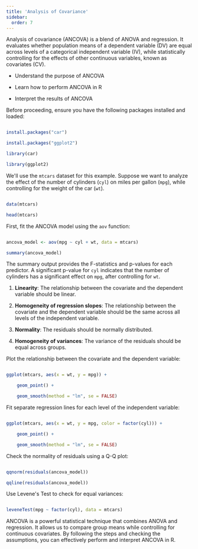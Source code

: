 ```yaml
---
title: 'Analysis of Covariance'
sidebar:
  order: 7
---
```


 Analysis of covariance (ANCOVA) is a blend of ANOVA and regression. It evaluates whether population means of a dependent variable (DV) are equal across levels of a categorical independent variable (IV), while statistically controlling for the effects of other continuous variables, known as covariates (CV).



- Understand the purpose of ANCOVA

- Learn how to perform ANCOVA in R

- Interpret the results of ANCOVA



Before proceeding, ensure you have the following packages installed and loaded:



```r

install.packages("car")

install.packages("ggplot2")

library(car)

library(ggplot2)

```



We'll use the `mtcars` dataset for this example. Suppose we want to analyze the effect of the number of cylinders (`cyl`) on miles per gallon (`mpg`), while controlling for the weight of the car (`wt`).



```r

data(mtcars)

head(mtcars)

```



First, fit the ANCOVA model using the `aov` function:



```r

ancova_model <- aov(mpg ~ cyl + wt, data = mtcars)

summary(ancova_model)

```



The summary output provides the F-statistics and p-values for each predictor. A significant p-value for `cyl` indicates that the number of cylinders has a significant effect on `mpg`, after controlling for `wt`.



1. **Linearity**: The relationship between the covariate and the dependent variable should be linear.

2. **Homogeneity of regression slopes**: The relationship between the covariate and the dependent variable should be the same across all levels of the independent variable.

3. **Normality**: The residuals should be normally distributed.

4. **Homogeneity of variances**: The variance of the residuals should be equal across groups.



Plot the relationship between the covariate and the dependent variable:



```r

ggplot(mtcars, aes(x = wt, y = mpg)) +

    geom_point() +

    geom_smooth(method = "lm", se = FALSE)

```



Fit separate regression lines for each level of the independent variable:



```r

ggplot(mtcars, aes(x = wt, y = mpg, color = factor(cyl))) +

    geom_point() +

    geom_smooth(method = "lm", se = FALSE)

```



Check the normality of residuals using a Q-Q plot:



```r

qqnorm(residuals(ancova_model))

qqline(residuals(ancova_model))

```



Use Levene's Test to check for equal variances:



```r

leveneTest(mpg ~ factor(cyl), data = mtcars)

```



ANCOVA is a powerful statistical technique that combines ANOVA and regression. It allows us to compare group means while controlling for continuous covariates. By following the steps and checking the assumptions, you can effectively perform and interpret ANCOVA in R.